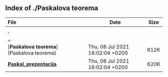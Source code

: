 ## Index of ./Paskalova teorema

File | Date | Size
:--- | --- | ---
[.](.) | |
[..](..) | |
[**Paskalova teorema**](Paskalova teorema) | Thu, 08 Jul 2021 16:02:04 +0200 | 612K
[**Paskal_prezentacija**](Paskal_prezentacija) | Thu, 08 Jul 2021 16:02:04 +0200 | 620K
